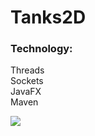 # Tanks2D

### Technology: 
Threads    
Sockets   
JavaFX   
Maven   

![](https://github.com/buhankahleba/Tanks2D/blob/main/tanks.png)
